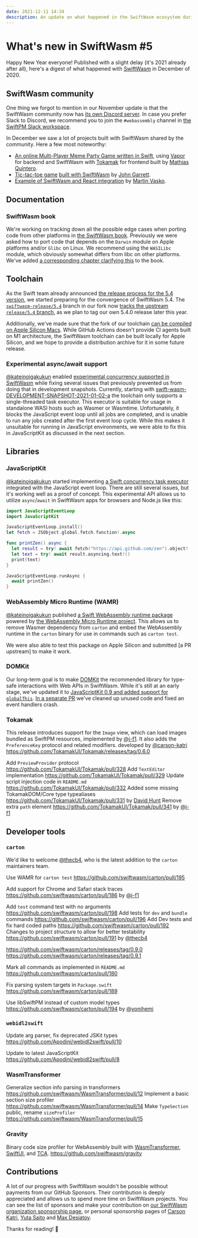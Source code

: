 ```yaml
---
date: 2021-12-11 14:34
description: An update on what happened in the SwiftWasm ecosystem during December 2020.
---
```

# What's new in SwiftWasm #5

Happy New Year everyone! Published with a slight delay (it's 2021 already after all), here's a
digest of what happened with [SwiftWasm](https://swiftwasm.org) in December of 2020.

## SwiftWasm community

One thing we forgot to mention in our November update is that the SwiftWasm community now has
[its own Discord server](https://discord.gg/ashJW8T8yp). In case you prefer Slack to Discord, we
recommend you to join the `#webassembly` channel in [the SwiftPM Slack
workspace](https://swift-package-manager.herokuapp.com/).

In December we saw a lot of projects built with SwiftWasm shared by the community. Here a few most
noteworthy:

* [An online Multi-Player Meme Party Game written in Swift](https://github.com/nerdsupremacist/memes),
using [Vapor](https://vapor.codes/) for backend and SwiftWasm with
[Tokamak](https://tokamak.dev) for frontend built by [Mathias Quintero](https://github.com/nerdsupremacist).
* [Tic-tac-toe game](https://garrepi.dev/tic-tac-toe/) [built with SwiftWasm](https://github.com/johngarrett/tic-tac-toe) by [John Garrett](https://github.com/johngarrett).
* [Example of SwiftWasm and React integration](https://expressflow.com/blog/posts/webassembly-example-with-react-and-swiftwasm) by
[Martin Vasko](https://github.com/martinvasko).

## Documentation

### SwiftWasm book

We're working on tracking down all the possible edge cases when porting code from other
platforms in [the SwiftWasm book](https://book.swiftwasm.org/). Previously we were asked how to port
code that depends on the `Darwin` module on Apple platforms and/or `Glibc` on Linux. We recommend
using the `WASILibc` module, which obviously somewhat differs from libc on other platforms. We've
added [a corresponding chapter clarifying this](https://book.swiftwasm.org/getting-started/libc.html)
to the book.

## Toolchain

As the Swift team already announced [the release process for the 5.4
version](https://forums.swift.org/t/swift-5-4-release-process/41936), we started preparing for the
convergence of SwiftWasm 5.4. The [`swiftwasm-release/5.4`](https://github.com/swiftwasm/swift/tree/swiftwasm-release/5.4)
branch in our fork now [tracks the upstream `release/5.4`
branch](https://github.com/swiftwasm/swift/pull/2380), as we plan to tag our own 5.4.0 release later
this year.

Additionally, we've made sure that the fork of our toolchain
[can be compiled on Apple Silicon Macs](https://github.com/swiftwasm/swift/pull/2405). While GitHub
Actions doesn't provide CI agents built on M1 architecture, the SwiftWasm toolchain can be built
locally for Apple Silicon, and we hope to provide a distribution archive for it in some future release.

### Experimental async/await support

[@kateinoigakukun](https://github.com/kateinoigakukun) enabled [experimental concurrency supported
in SwiftWasm](https://github.com/swiftwasm/swift/pull/2408) while fixing several issues that
previously prevented us from doing that in development snapshots. Currently, starting with
[swift-wasm-DEVELOPMENT-SNAPSHOT-2021-01-02-a](https://github.com/swiftwasm/swift/releases/tag/swift-wasm-DEVELOPMENT-SNAPSHOT-2021-01-02-a)
the toolchain only supports a single-threaded task executor. This executor is suitable for usage in
standalone WASI hosts such as Wasmer or Wasmtime. Unfortunately, it blocks the JavaScript event loop
until all jobs are completed, and is unable to run any jobs created after the first event loop
cycle. While this makes it unsuitable for running in JavaScript environments, we were able to fix
this in JavaScriptKit as discussed in the next section.

## Libraries

### JavaScriptKit

[@kateinoigakukun](https://github.com/kateinoigakukun) started implementing [a Swift concurrency
task executor]((https://github.com/swiftwasm/JavaScriptKit/pull/112)) integrated with the JavaScript
event loop. There are still several issues, but it's working well as a proof of concept. This
experimental API allows us to utilize `async`/`await` in SwiftWasm apps for browsers and Node.js
like this:

```swift
import JavaScriptEventLoop
import JavaScriptKit

JavaScriptEventLoop.install()
let fetch = JSObject.global.fetch.function!.async

func printZen() async {
  let result = try! await fetch("https://api.github.com/zen").object!
  let text = try! await result.asyncing.text!()
  print(text)
}

JavaScriptEventLoop.runAsync {
  await printZen()
}
```

### WebAssembly Micro Runtime (WAMR)

[@kateinoigakukun](https://github.com/kateinoigakukun) published [a Swift WebAssembly runtime
package](https://github.com/swiftwasm/wamr-swift) powered by [the WebAssembly Micro Runtime
project](https://github.com/bytecodealliance/wasm-micro-runtime). This allows us to remove Wasmer
dependency from `carton` and embed the WebAssembly runtime in the `carton` binary for use in
commands such as `carton test`.

We were also able to test this package on Apple Silicon and submitted [a PR upstream] to make it
work.

### DOMKit

Our long-term goal is to make [DOMKit](https://github.com/swiftwasm/DOMKit) the recommended library
for type-safe interactions with Web APIs in SwiftWasm. While it's still at an early stage, we've
updated it to [JavaScriptKit 0.9 and added support for
`globalThis`](https://github.com/swiftwasm/DOMKit/pull/3). [In a separate
PR](https://github.com/swiftwasm/DOMKit/pull/4) we've cleaned up unused code and fixed an event
handlers crash.

### Tokamak
This release introduces support for the `Image` view, which can load images bundled as SwiftPM resources,
implemented by [@j-f1](https://github.com/j-f1). It also adds the `PreferenceKey` protocol and related modifiers.
developed by [@carson-katri](https://github.com/carson-katri) https://github.com/TokamakUI/Tokamak/releases/tag/0.6.0

Add `PreviewProvider` protocol https://github.com/TokamakUI/Tokamak/pull/328
Add `TextEditor` implementation https://github.com/TokamakUI/Tokamak/pull/329
Update script injection code in `README.md` https://github.com/TokamakUI/Tokamak/pull/332
Added some missing TokamakDOM/Core type typealiases https://github.com/TokamakUI/Tokamak/pull/331 by [David Hunt](https://github.com/foscomputerservices)
Remove extra `path` element https://github.com/TokamakUI/Tokamak/pull/341 by [@j-f1](https://github.com/j-f1)

## Developer tools

### `carton`

We'd like to welcome [@thecb4](https://github.com/thecb4), who is the latest addition to the
`carton` maintainers team.

Use WAMR for `carton test` https://github.com/swiftwasm/carton/pull/195

Add support for Chrome and Safari stack traces https://github.com/swiftwasm/carton/pull/186 by [@j-f1](https://github.com/j-f1)

Add `test` command test with no arguments https://github.com/swiftwasm/carton/pull/198
Add tests for `dev` and `bundle` commands https://github.com/swiftwasm/carton/pull/196
Add Dev tests and fix hard coded paths https://github.com/swiftwasm/carton/pull/192
Changes to project structure to allow for better testability https://github.com/swiftwasm/carton/pull/191
by [@thecb4](https://github.com/thecb4)

https://github.com/swiftwasm/carton/releases/tag/0.9.0
https://github.com/swiftwasm/carton/releases/tag/0.9.1

Mark all commands as implemented in `README.md` https://github.com/swiftwasm/carton/pull/180

Fix parsing system targets in `Package.swift` https://github.com/swiftwasm/carton/pull/189

Use libSwiftPM instead of custom model types https://github.com/swiftwasm/carton/pull/194 by [@yonihemi](https://github.com/yonihemi)


### `webidl2swift`

Update arg parser, fix deprecated JSKit types https://github.com/Apodini/webidl2swift/pull/10

Update to latest JavaScriptKit https://github.com/Apodini/webidl2swift/pull/8

### WasmTransformer

Generalize section info parsing in transformers https://github.com/swiftwasm/WasmTransformer/pull/12
Implement a basic section size profiler https://github.com/swiftwasm/WasmTransformer/pull/14
Make `TypeSection` public, rename `sizeProfiler` https://github.com/swiftwasm/WasmTransformer/pull/15

### Gravity

Binary code size profiler for WebAssembly built with [WasmTransformer](https://github.com/swiftwasm/WasmTransformer), [SwiftUI](https://developer.apple.com/xcode/swiftui/), and [TCA](https://github.com/pointfreeco/swift-composable-architecture/). https://github.com/swiftwasm/gravity

## Contributions

A lot of our progress with SwiftWasm wouldn't be possible without payments from our GitHub Sponsors.
Their contribution is deeply appreciated and allows us to spend more time on SwiftWasm projects. You can
see the list of sponsors and make your contribution on [our SwiftWasm organization sponsorship
page](https://github.com/sponsors/swiftwasm), or personal sponsorship pages of [Carson
Katri](https://github.com/sponsors/carson-katri), [Yuta
Saito](https://github.com/sponsors/kateinoigakukun) and [Max
Desiatov](https://github.com/sponsors/MaxDesiatov).

Thanks for reading! 👋
